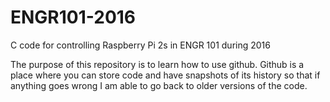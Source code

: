 # ENGR101-2016
C code for controlling Raspberry Pi 2s in ENGR 101 during 2016

The purpose of this repository is to learn how to use github. Github is a place where you can store code and 
have snapshots of its history so that if anything goes wrong I am able to go back to older versions of the code.

